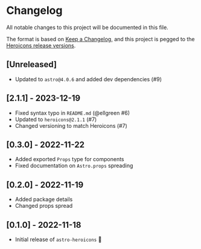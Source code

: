 # Changelog

All notable changes to this project will be documented in this file.

The format is based on [Keep a Changelog](https://keepachangelog.com/en/1.0.0/),
and this project is pegged to the [Heroicons release versions](https://github.com/tailwindlabs/heroicons/releases).

## [Unreleased]

- Updated to `astro@4.0.6` and added dev dependencies (#9)

## [2.1.1] - 2023-12-19

- Fixed syntax typo in `README.md` (@ellgreen #6)
- Updated to `heroicons@2.1.1` (#7)
- Changed versioning to match Heroicons (#7)

## [0.3.0] - 2022-11-22

- Added exported `Props` type for components
- Fixed documentation on `Astro.props` spreading

## [0.2.0] - 2022-11-19

- Added package details
- Changed props spread

## [0.1.0] - 2022-11-18

- Initial release of `astro-heroicons` 🎉
